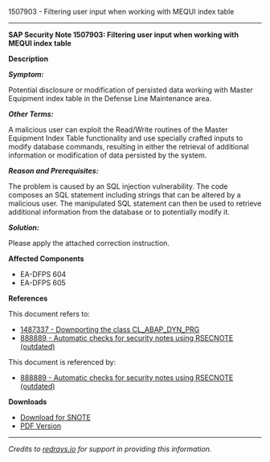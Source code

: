 1507903 - Filtering user input when working with MEQUI index table

---

**SAP Security Note 1507903: Filtering user input when working with MEQUI index table**

**Description**

***Symptom:***

Potential disclosure or modification of persisted data working with Master Equipment index table in the Defense Line Maintenance area.

***Other Terms:***

A malicious user can exploit the Read/Write routines of the Master Equipment Index Table functionality and use specially crafted inputs to modify database commands, resulting in either the retrieval of additional information or modification of data persisted by the system.

***Reason and Prerequisites:***

The problem is caused by an SQL injection vulnerability. The code composes an SQL statement including strings that can be altered by a malicious user. The manipulated SQL statement can then be used to retrieve additional information from the database or to potentially modify it.

***Solution:***

Please apply the attached correction instruction.

**Affected Components**

- EA-DFPS 604
- EA-DFPS 605

**References**

This document refers to:

- [1487337 - Downporting the class CL_ABAP_DYN_PRG](https://me.sap.com/notes/1487337)
- [888889 - Automatic checks for security notes using RSECNOTE (outdated)](https://me.sap.com/notes/888889)

This document is referenced by:

- [888889 - Automatic checks for security notes using RSECNOTE (outdated)](https://me.sap.com/notes/888889)

**Downloads**

- [Download for SNOTE](https://notesdownloads.sap.com/note/0040000008934452017)
- [PDF Version](https://userapps.support.sap.com/sap/support/sfm/notes/print/0001507903?language=en-US&token=4020B300FFABBEFCCDA8C535A1386665)

---

*Credits to [redrays.io](https://redrays.io) for support in providing this information.*